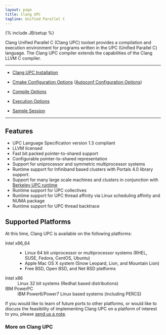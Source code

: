 ```yaml
---
layout: page
title: Clang UPC
tagline: Unified Parallel C
---
```

{% include JB/setup %}

Clang Unified Parallel C (Clang UPC) toolset provides a compilation and
execution environment for programs written in the UPC (Unified Parallel C)
language. The Clang UPC compiler extends the capabilities of the Clang LLVM
C compiler.

- - - -
* [Clang UPC Installation](/clang-upc/install.html)

* [Cmake Configuration Options](/clang-upc/config-options.html)
  ([Autoconf Configuration Options](/clang-upc/autoconf-options.html))

* [Compile Options](/clang-upc/compile.html)

* [Execution Options](/clang-upc/execution.html)

* [Sample Session](/clang-upc/sample.html)

- - - -

## Features

* UPC Language Specification version 1.3 compliant
* LLVM licensed
* Fast bit packed pointer-to-shared support
* Configurable pointer-to-shared representation
* Support for uniprocessor and symmetric multiprocessor systems
* Runtime support for Infiniband based clusters with
  Portals 4.0 library support.
* Support for many large scale machines and clusters in conjunction
  with [Berkeley UPC runtime](http://upc.lbl.gov) 
* Runtime support for UPC collectives
* Runtime support for UPC thread affinity via Linux scheduling affinity
  and NUMA package
* Runtime support for UPC thread backtrace 

## Supported Platforms

At this time, Clang UPC is available on the following platforms:

<dl>
<dt>Intel x86_64</dt>
<dd>
<ul><li>Linux 64 bit uniprocessor or multiprocessor systems
        (RHEL, SUSE, Fedora, CentOS, Ubuntu)</li>
    <li>Apple Mac OS X system (Snow Leopard, Lion, and Mountain Lion)</li>
    <li>Free BSD, Open BSD, and Net BSD platforms</li>
</ul>
</dd>
<dt>Intel x86</dt>
<dd>Linux 32 bit systems (Redhat based distributions)</dd>
<dt>IBM PowerPC</dt>
<dd>IBM Power6/Power7 Linux based systems (including PERCS)</dd>
</dl>

If you would like to learn of future ports to other platforms, or
would like to discuss the feasibility of implementing Clang UPC
on a platform of interest to you, please
[send us a note](mailto:upc@intrepid.com).

### More on Clang UPC
